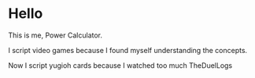 # Hello
This is me, Power Calculator.

I script video games because I found myself understanding the concepts.

Now I script yugioh cards because I watched too much TheDuelLogs
